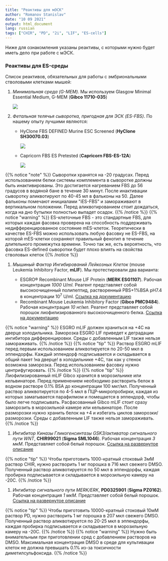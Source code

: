 ```yaml
---
title: "Реактивы для мЭСК"
author: "Romanov Stanislav"
date: "10 09 2021"
output: html_document
lang: russian
tags: ["CHIR", "PD", "2i", "LIF", "ES-cells"]
---
```


Ниже для ознакомления указаны реактивы, с которыми нужно будет иметь дело при работе с мЭСК.

### Реактивы для ES-среды

Список реактивов, обязательных для работы с эмбриональными стволовыми клетками мышей:

1.  *Минимальная среда (G-MEM).* Мы используем Glasgow Minimal Essential Medium, G-MEM (**Gibco 11710-035**)

    ![](/ES-protocols/ESreagents_files/gibco_G-MEM.jpg?classes=shadow&width=10pc)

2.  *Фетальная телячья сыворотка, пригодная для ЭСК (ES-FBS)*. По нашему опыту лучшими являются:

    -   HyClone FBS DEFINED Murine ESC Screened (**HyClone SH30070.03**)

        ![](/ES-protocols/ESreagents_files/HyClone_ESFBS.jpg?classes=shadow&width=10pc)

    -   Capricorn FBS ES Pretested (**Capricorn FBS-ES-12A**)

        ![](/ES-protocols/ESreagents_files/Capricorn_ESFBS.jpg?classes=shadow&width=10pc)

{{% notice "note" %}}
Сыворотки хранятся на -20 градусах. Перед использованием белки системы комплемента в сыворотке должны быть инактивированы. Это достигается нагреванием FBS до 56 градусов в водяной бане в течение 30 минут. После инактивации сыворотку аликвотируют по 40-45 мл в фальконы на 50. Далее фальконы помечают инициалами "iES-FBS" и замораживают в вертикальном положении. Перед аликвотированием стоит дождаться, когда на дно бутылки полностью выпадет осадок.
{{% /notice %}}
{{% notice "warning" %}}
ES-клеточные FBS - это стандартные FBS, для которых каждая фасовка проверена на способность поддерживать недифференцированное состояние mES-клеток. Теоретически в качестве ES-FBS можно использовать любую фасовку не ES-FBS, на которой mES-клетки сохраняют правильный фенотип в течение длительного промежутка времени. Точно так же, есть вероятность, что фасовка ES-defined сыворотки будет плохо влиять на свойства стволовых клеток
{{% /notice %}}

1.  *Мышиный Фактор Ингибирований Лейкозных Клеток* (mouse Leukemia Inhibitory Factor, **mLIF**). Мы протестировали два варианта:

    -   ESGRO® Recombinant Mouse LIF Protein (**MERK ESG1107**). Рабочая концентрация *1000 U/ml.* Реагент представляет собой высокоочищенный полипептид, растворенный PBS+1%BSA pH7.4 в концентрации <span class="smallcaps">10</span><sup>7</sup> U/ml. [Ссылка на документацию](https://drive.google.com/file/d/1TkF15qQsKqJB5wHD0Blvzl08UtR8_Lwj/view?usp=sharing)
    -   Recombinant Mouse Leukemia Inhibitory Factor (**Gibco PMC9484**). Рабочая концентрация *10 нг/мл.* Реагент представляет собой порошок лиофилизированного высокоочищенного белка. [Ссылка на документацию](https://drive.google.com/file/d/1p1llEUdR7CMtQWBNGuohX-f-RQhEej9c/view?usp=sharing)

{{% notice "warning" %}}
ESGRO mLIF должен храниться на +4С на дверце холодильника. Заморозка ESGRO LIF приведет к деградации ингибитора дифференцировки. Среды с добавленным LIF также нельзя замораживать.
{{% /notice %}}
{{% notice "tip" %}}
Раствор ESGRO mLIF перед первым использованием аликвотируется по 20-50 мкл в эппендорфы. Каждый эппендорф подписывается и складывается в общий пакет !на дверце! в холодильнике +4С, так как у стенок возможна заморозка. Перед использованием фасовку нужно центрифугировать.
{{% /notice %}}
{{% notice "tip" %}}
Лиофилизированный mLIF Gibco хранится в морозильнике или кельвинаторе.  Перед применением необходимо растворить белок в водном растворе 0.1% BSA до концентрации 100 мкг/мл. Полученный раствор аликвотируется по 4-5 мкл в ПЦР-микропробирки, каждая из которых заматывается парафилмом и помещается в эппендорф, чтобы было легче подписывать. Расфасованный Gibco mLIF стоит сразу заморозить в морозильной камере или кельвинаторе. После разморозки нужно хранить белок на +4 и избегать циклов заморозки/разморозки. Среды с добавленным LIF также нельзя замораживать.
{{% /notice %}}

1.  *Ингибитор Киназы Гликогенсинтазы GSK3/активатор сигнального пути WNT*, **CHIR99021** (**Sigma SML1046**). Рабочая концентрация *3 мкМ*. Представляет собой белый порошок. [Ссылка на развернутое описание](https://drive.google.com/file/d/1amCbR2Mia_KTXxzBdtsWh4Sq4GP-DYbv/view?usp=sharing)

{{% notice "tip" %}}
Чтобы приготовить 1000-кратный стоковый 3мМ раствор CHIR, нужно растворить 1 мг порошка в 716 мкл свежего DMSO. Полученный раствор аликвотируется по 50 мкл в эппендорфы, каждая пробирка подписывается и складывается в морозильную камеру на -20С.
{{% /notice %}}

1.  *Ингибитор сигнального пути MERK/ERK*, **PD0325901** (**Sigma PZ0162**). Рабочая концентрация *1 мкМ*. Представляет собой белый порошок. [Ссылка на развернутое описание](https://drive.google.com/file/d/1p1llEUdR7CMtQWBNGuohX-f-RQhEej9c/view?usp=sharing)

{{% notice "tip" %}}
Чтобы приготовить 10000-кратный стоковый 10мМ раствор PD, нужно растворить 1 мг порошка в 207 мкл свежего DMSO. Полученный раствор аликвотируется по 20-25 мкл в эппендорфы, каждая пробирка подписывается и складывается в морозильную камеру на -20С.
{{% /notice %}}
{{% notice "warning" %}}
Нужно быть внимательным при приготовлении сред с добавлением растворов на DMSO. Максимальная концентрация DMSO в среде для культивации клеток не должна превышать 0.1% из-за токсичности диметилсульфоксида.
{{% /notice %}}
